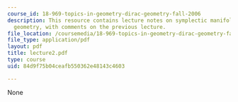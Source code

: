 ```yaml
---
course_id: 18-969-topics-in-geometry-dirac-geometry-fall-2006
description: This resource contains lecture notes on symplectic manifolds and Poisson
  geometry, with comments on the previous lecture.
file_location: /coursemedia/18-969-topics-in-geometry-dirac-geometry-fall-2006/84d9f75b04ceafb550362e48143c4603_lecture2.pdf
file_type: application/pdf
layout: pdf
title: lecture2.pdf
type: course
uid: 84d9f75b04ceafb550362e48143c4603

---
```

None